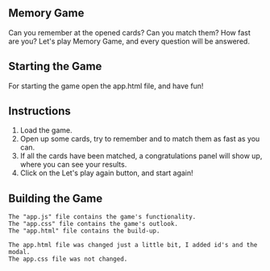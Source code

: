 ## Memory Game

  Can you remember at the opened cards? Can you match them? How fast are you?
  Let's play Memory Game, and every question will be answered.

## Starting the Game

  For starting the game open the app.html file, and have fun!

## Instructions

  1. Load the game.
  2. Open up some cards, try to remember and to match them as fast as you can.
  3. If all the cards have been matched, a congratulations panel will show up, where you can see your results.
  4. Click on the Let's play again button, and start again!

## Building the Game

    The "app.js" file contains the game's functionality.
    The "app.css" file contains the game's outlook.
    The "app.html" file contains the build-up.

    The app.html file was changed just a little bit, I added id's and the modal.
    The app.css file was not changed.
